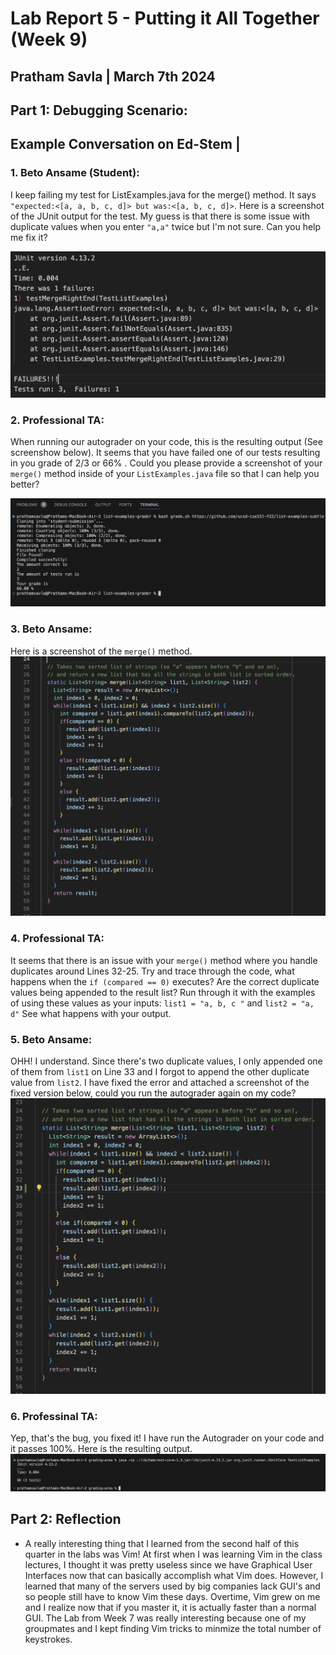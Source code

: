 # Lab Report 5 - Putting it All Together (Week 9) 
## Pratham Savla | March 7th 2024 

## Part 1: Debugging Scenario:
## Example Conversation on Ed-Stem |

### 1. Beto Ansame (Student):
I keep failing my test for ListExamples.java for the merge() method. It says `"expected:<[a, a, b, c, d]> but was:<[a, b, c, d]>`. Here is a screenshot of the JUnit output for the test. My guess is that there is some issue with duplicate values when you enter `"a,a"` twice but I'm not sure. Can you help me fix it? 


![failedTest](test-failing.png)

### 2. Professional TA: 
When running our autograder on your code, this is the resulting output (See screenshow below). It seems that you have failed one of our tests resulting in you grade of 2/3 or 66% . Could you please provide a screenshot of your `merge()` method inside of your `ListExamples.java` file so that I can help you better? 

![autograderFailing](autograder-failing.png)


### 3. Beto Ansame: 
Here is a screenshot of the `merge()` method. 
![merge](student-merge-method.png)


### 4. Professional TA: 
It seems that there is an issue with your `merge()` method where you handle duplicates around Lines 32-25. Try and trace through the code, what happens when the `if (compared == 0)` executes? Are the correct duplicate values being appended to the result list? Run through it with the examples of using these values as your inputs: `list1 = "a, b, c "` and `list2 = "a, d"` See what happens with your output. 

### 5. Beto Ansame: 
OHH! I understand. Since there's two duplicate values, I only appended one of them from `list1` on Line 33 and I forgot to append the other duplicate value from `list2`. I have fixed the error and attached a screenshot of the fixed version below, could you run the autograder again on my code?
![fixed-merge](fixed-merge.png)




### 6. Professinal TA: 
Yep, that's the bug, you fixed it! I have run the Autograder on your code and it passes 100%. Here is the resulting output. 
![autograderPass](autograder-passing.png)

## Part 2: Reflection 
- A really interesting thing that I learned from the second half of this quarter in the labs was Vim! At first when I was learning Vim in the class lectures, I thought it was pretty useless since we have Graphical User Interfaces now that can basically accomplish what Vim does. However, I learned that many of the servers used by big companies lack GUI's and so people still have to know Vim these days. Overtime, Vim grew on me and I realize now that if you master it, it is actually faster than a normal GUI. The Lab from Week 7 was really interesting because one of my groupmates and I kept finding Vim tricks to minmize the total number of keystrokes. 
